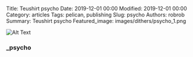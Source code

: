 Title: Teushirt psycho
Date: 2019-12-01 00:00
Modified: 2019-12-01 00:00
Category: articles
Tags: pelican, publishing
Slug: psycho
Authors: robrob
Summary: Teushirt psycho
Featured_image: images/dithers/psycho_1.png

![Alt Text]({static}/original_images/psycho_3_original.png)
### _psycho
